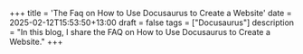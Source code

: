 +++
title = 'The Faq on How to Use Docusaurus to Create a Website'
date = 2025-02-12T15:53:50+13:00
draft = false
tags = ["Docusaurus"]
description = "In this blog, I share the FAQ on How to Use Docusaurus to Create a Website."
+++

